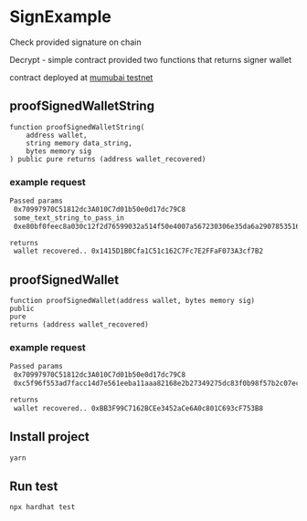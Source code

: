 # SignExample
Check provided signature on chain

Decrypt - simple contract provided two functions that returns signer wallet

contract deployed at [mumubai testnet](https://mumbai.polygonscan.com/address/0xC6e7AeB68aa2A5158d9397Ce3986BBC95932E3DB#readContract)

## proofSignedWalletString

```solidity
function proofSignedWalletString(
    address wallet,
    string memory data_string,
    bytes memory sig
) public pure returns (address wallet_recovered)
```
### example request
```cmd
Passed params
 0x70997970C51812dc3A010C7d01b50e0d17dc79C8 
 some_text_string_to_pass_in 
 0xe80bf0feec8a030c12f2d76599032a514f50e4007a567230306e35da6a2907853516d19a19cae194a7ebc9470a9c353a9f2d1c1942e3f281ebdd3d09a18d40491b

returns
 wallet recovered.. 0x1415D1B0Cfa1C51c162C7Fc7E2FFaF073A3cf7B2
```
## proofSignedWallet
```solidity
function proofSignedWallet(address wallet, bytes memory sig)
public
pure
returns (address wallet_recovered)
```
### example request
```cmd
Passed params
 0x70997970C51812dc3A010C7d01b50e0d17dc79C8 
 0xc5f96f553ad7facc14d7e561eeba11aaa82168e2b27349275dc83f0b98f57b2c07ecebc281bb377abdd9370a0553784f8f0161b5b03f368801584212dcac50831b

returns
 wallet recovered.. 0xBB3F99C7162BCEe3452aCe6A0c801C693cF753B8
```

## Install project
```cmd
yarn
```

## Run test
```cmd
npx hardhat test
```